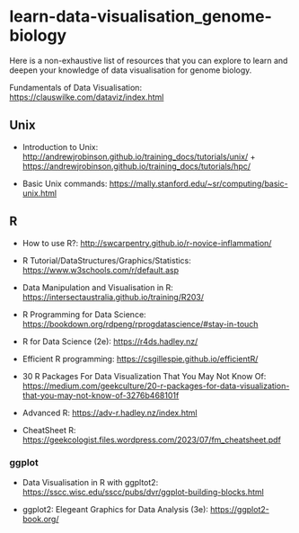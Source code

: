 # learn-data-visualisation_genome-biology ###

Here is a non-exhaustive list of resources that you can explore to learn and deepen your knowledge of data visualisation for genome biology.

Fundamentals of Data Visualisation: https://clauswilke.com/dataviz/index.html

## Unix

- Introduction to Unix: http://andrewjrobinson.github.io/training_docs/tutorials/unix/ + https://andrewjrobinson.github.io/training_docs/tutorials/hpc/

- Basic Unix commands: https://mally.stanford.edu/~sr/computing/basic-unix.html
  
## R

- How to use R?: http://swcarpentry.github.io/r-novice-inflammation/

- R Tutorial/DataStructures/Graphics/Statistics: https://www.w3schools.com/r/default.asp

- Data Manipulation and Visualisation in R: https://intersectaustralia.github.io/training/R203/

- R Programming for Data Science: https://bookdown.org/rdpeng/rprogdatascience/#stay-in-touch

- R for Data Science (2e): https://r4ds.hadley.nz/

- Efficient R programming: https://csgillespie.github.io/efficientR/

- 30 R Packages For Data Visualization That You May Not Know Of: https://medium.com/geekculture/20-r-packages-for-data-visualization-that-you-may-not-know-of-3276b468101f

- Advanced R: https://adv-r.hadley.nz/index.html

- CheatSheet R: https://geekcologist.files.wordpress.com/2023/07/fm_cheatsheet.pdf

### ggplot

- Data Visualisation in R with ggpltot2: https://sscc.wisc.edu/sscc/pubs/dvr/ggplot-building-blocks.html

- ggplot2: Elegeant Graphics for Data Analysis (3e): https://ggplot2-book.org/
